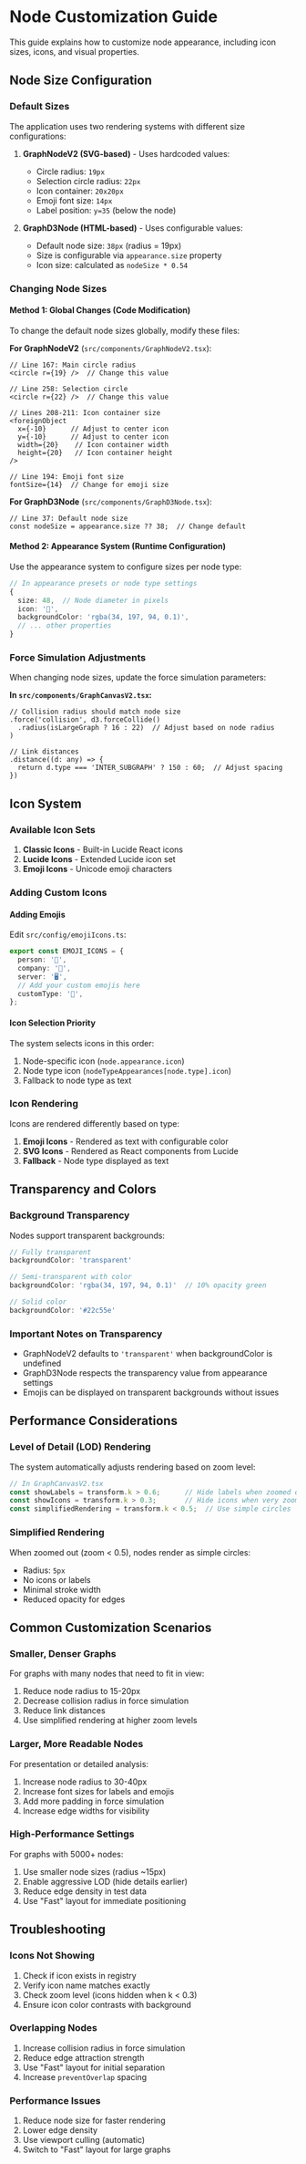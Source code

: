# Node Customization Guide

This guide explains how to customize node appearance, including icon sizes, icons, and visual properties.

## Node Size Configuration

### Default Sizes

The application uses two rendering systems with different size configurations:

1. **GraphNodeV2 (SVG-based)** - Uses hardcoded values:
   - Circle radius: `19px`
   - Selection circle radius: `22px`
   - Icon container: `20x20px`
   - Emoji font size: `14px`
   - Label position: `y=35` (below the node)

2. **GraphD3Node (HTML-based)** - Uses configurable values:
   - Default node size: `38px` (radius = 19px)
   - Size is configurable via `appearance.size` property
   - Icon size: calculated as `nodeSize * 0.54`

### Changing Node Sizes

#### Method 1: Global Changes (Code Modification)

To change the default node sizes globally, modify these files:

**For GraphNodeV2** (`src/components/GraphNodeV2.tsx`):
```tsx
// Line 167: Main circle radius
<circle r={19} />  // Change this value

// Line 258: Selection circle
<circle r={22} />  // Change this value

// Lines 208-211: Icon container size
<foreignObject
  x={-10}      // Adjust to center icon
  y={-10}      // Adjust to center icon
  width={20}    // Icon container width
  height={20}   // Icon container height
/>

// Line 194: Emoji font size
fontSize={14}  // Change for emoji size
```

**For GraphD3Node** (`src/components/GraphD3Node.tsx`):
```tsx
// Line 37: Default node size
const nodeSize = appearance.size ?? 38;  // Change default
```

#### Method 2: Appearance System (Runtime Configuration)

Use the appearance system to configure sizes per node type:

```typescript
// In appearance presets or node type settings
{
  size: 48,  // Node diameter in pixels
  icon: '🏢',
  backgroundColor: 'rgba(34, 197, 94, 0.1)',
  // ... other properties
}
```

### Force Simulation Adjustments

When changing node sizes, update the force simulation parameters:

**In `src/components/GraphCanvasV2.tsx`:**
```tsx
// Collision radius should match node size
.force('collision', d3.forceCollide()
  .radius(isLargeGraph ? 16 : 22)  // Adjust based on node radius
)

// Link distances
.distance((d: any) => {
  return d.type === 'INTER_SUBGRAPH' ? 150 : 60;  // Adjust spacing
})
```

## Icon System

### Available Icon Sets

1. **Classic Icons** - Built-in Lucide React icons
2. **Lucide Icons** - Extended Lucide icon set
3. **Emoji Icons** - Unicode emoji characters

### Adding Custom Icons

#### Adding Emojis

Edit `src/config/emojiIcons.ts`:
```typescript
export const EMOJI_ICONS = {
  person: '👤',
  company: '🏢',
  server: '🖥️',
  // Add your custom emojis here
  customType: '🎯',
};
```

#### Icon Selection Priority

The system selects icons in this order:
1. Node-specific icon (`node.appearance.icon`)
2. Node type icon (`nodeTypeAppearances[node.type].icon`)
3. Fallback to node type as text

### Icon Rendering

Icons are rendered differently based on type:

1. **Emoji Icons** - Rendered as text with configurable color
2. **SVG Icons** - Rendered as React components from Lucide
3. **Fallback** - Node type displayed as text

## Transparency and Colors

### Background Transparency

Nodes support transparent backgrounds:

```typescript
// Fully transparent
backgroundColor: 'transparent'

// Semi-transparent with color
backgroundColor: 'rgba(34, 197, 94, 0.1)'  // 10% opacity green

// Solid color
backgroundColor: '#22c55e'
```

### Important Notes on Transparency

- GraphNodeV2 defaults to `'transparent'` when backgroundColor is undefined
- GraphD3Node respects the transparency value from appearance settings
- Emojis can be displayed on transparent backgrounds without issues

## Performance Considerations

### Level of Detail (LOD) Rendering

The system automatically adjusts rendering based on zoom level:

```typescript
// In GraphCanvasV2.tsx
const showLabels = transform.k > 0.6;      // Hide labels when zoomed out
const showIcons = transform.k > 0.3;       // Hide icons when very zoomed out
const simplifiedRendering = transform.k < 0.5;  // Use simple circles
```

### Simplified Rendering

When zoomed out (zoom < 0.5), nodes render as simple circles:
- Radius: `5px`
- No icons or labels
- Minimal stroke width
- Reduced opacity for edges

## Common Customization Scenarios

### Smaller, Denser Graphs

For graphs with many nodes that need to fit in view:
1. Reduce node radius to 15-20px
2. Decrease collision radius in force simulation
3. Reduce link distances
4. Use simplified rendering at higher zoom levels

### Larger, More Readable Nodes

For presentation or detailed analysis:
1. Increase node radius to 30-40px
2. Increase font sizes for labels and emojis
3. Add more padding in force simulation
4. Increase edge widths for visibility

### High-Performance Settings

For graphs with 5000+ nodes:
1. Use smaller node sizes (radius ~15px)
2. Enable aggressive LOD (hide details earlier)
3. Reduce edge density in test data
4. Use "Fast" layout for immediate positioning

## Troubleshooting

### Icons Not Showing

1. Check if icon exists in registry
2. Verify icon name matches exactly
3. Check zoom level (icons hidden when k < 0.3)
4. Ensure icon color contrasts with background

### Overlapping Nodes

1. Increase collision radius in force simulation
2. Reduce edge attraction strength
3. Use "Fast" layout for initial separation
4. Increase `preventOverlap` spacing

### Performance Issues

1. Reduce node size for faster rendering
2. Lower edge density
3. Use viewport culling (automatic)
4. Switch to "Fast" layout for large graphs